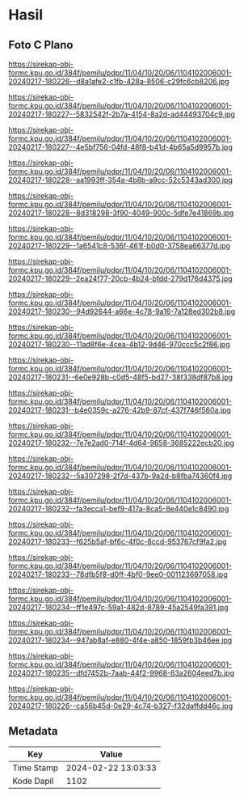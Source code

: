 # Hasil

## Foto C Plano

https://sirekap-obj-formc.kpu.go.id/384f/pemilu/pdpr/11/04/10/20/06/1104102006001-20240217-180226--d8a1afe2-c1fb-428a-8506-c29fc6cb8206.jpg

https://sirekap-obj-formc.kpu.go.id/384f/pemilu/pdpr/11/04/10/20/06/1104102006001-20240217-180227--5832542f-2b7a-4154-8a2d-ad44493704c9.jpg

https://sirekap-obj-formc.kpu.go.id/384f/pemilu/pdpr/11/04/10/20/06/1104102006001-20240217-180227--4e5bf756-04fd-48f8-b41d-4b65a5d9957b.jpg

https://sirekap-obj-formc.kpu.go.id/384f/pemilu/pdpr/11/04/10/20/06/1104102006001-20240217-180228--aa1993ff-354a-4b8b-a9cc-52c5343ad300.jpg

https://sirekap-obj-formc.kpu.go.id/384f/pemilu/pdpr/11/04/10/20/06/1104102006001-20240217-180228--8d318298-3f90-4049-900c-5dfe7e41869b.jpg

https://sirekap-obj-formc.kpu.go.id/384f/pemilu/pdpr/11/04/10/20/06/1104102006001-20240217-180229--1a6541c8-536f-461f-b0d0-3758ea66377d.jpg

https://sirekap-obj-formc.kpu.go.id/384f/pemilu/pdpr/11/04/10/20/06/1104102006001-20240217-180229--2ea24f77-20cb-4b24-bfdd-279d176d4375.jpg

https://sirekap-obj-formc.kpu.go.id/384f/pemilu/pdpr/11/04/10/20/06/1104102006001-20240217-180230--94d92644-a66e-4c78-9a16-7a128ed302b8.jpg

https://sirekap-obj-formc.kpu.go.id/384f/pemilu/pdpr/11/04/10/20/06/1104102006001-20240217-180230--11ad8f6e-4cea-4b12-9d46-970ccc5c2f86.jpg

https://sirekap-obj-formc.kpu.go.id/384f/pemilu/pdpr/11/04/10/20/06/1104102006001-20240217-180231--6e0e928b-c0d5-48f5-bd27-38f338df87b8.jpg

https://sirekap-obj-formc.kpu.go.id/384f/pemilu/pdpr/11/04/10/20/06/1104102006001-20240217-180231--b4e0359c-a276-42b9-87cf-437f746f560a.jpg

https://sirekap-obj-formc.kpu.go.id/384f/pemilu/pdpr/11/04/10/20/06/1104102006001-20240217-180232--7e7e2ad0-714f-4d64-9658-3685222ecb20.jpg

https://sirekap-obj-formc.kpu.go.id/384f/pemilu/pdpr/11/04/10/20/06/1104102006001-20240217-180232--5a307298-2f7d-437b-9a2d-b8fba74360f4.jpg

https://sirekap-obj-formc.kpu.go.id/384f/pemilu/pdpr/11/04/10/20/06/1104102006001-20240217-180232--fa3ecca1-bef9-417a-8ca5-8e440e1c8490.jpg

https://sirekap-obj-formc.kpu.go.id/384f/pemilu/pdpr/11/04/10/20/06/1104102006001-20240217-180233--f625b5af-bf6c-4f0c-8ccd-953767cf9fa2.jpg

https://sirekap-obj-formc.kpu.go.id/384f/pemilu/pdpr/11/04/10/20/06/1104102006001-20240217-180233--78dfb5f8-d0ff-4bf0-9ee0-001123697058.jpg

https://sirekap-obj-formc.kpu.go.id/384f/pemilu/pdpr/11/04/10/20/06/1104102006001-20240217-180234--ff1e497c-59a1-482d-8789-45a2549fa391.jpg

https://sirekap-obj-formc.kpu.go.id/384f/pemilu/pdpr/11/04/10/20/06/1104102006001-20240217-180234--947ab8af-e880-4f4e-a850-1859fb3b46ee.jpg

https://sirekap-obj-formc.kpu.go.id/384f/pemilu/pdpr/11/04/10/20/06/1104102006001-20240217-180235--dfd7452b-7aab-44f2-9968-63a2604eed7b.jpg

https://sirekap-obj-formc.kpu.go.id/384f/pemilu/pdpr/11/04/10/20/06/1104102006001-20240217-180226--ca56b45d-0e29-4c74-b327-f32daffdd46c.jpg


## Metadata

| Key        | Value               |
| ---------- | ------------------- |
| Time Stamp | 2024-02-22 13:03:33 |
| Kode Dapil | 1102                |



